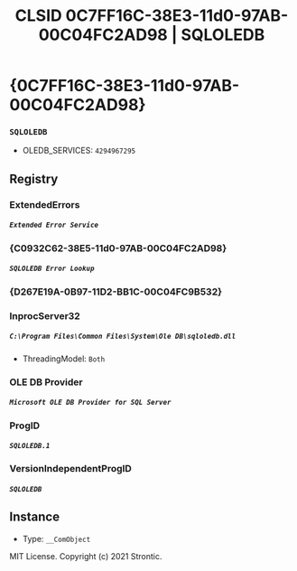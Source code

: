 ﻿---
title: "CLSID 0C7FF16C-38E3-11d0-97AB-00C04FC2AD98 | SQLOLEDB"
excerpt: What is COM-Object CLSID 0C7FF16C-38E3-11d0-97AB-00C04FC2AD98?
---

# {0C7FF16C-38E3-11d0-97AB-00C04FC2AD98}

### `SQLOLEDB`
* OLEDB_SERVICES: `4294967295`

## Registry


### ExtendedErrors

##### `Extended Error Service`

### {C0932C62-38E5-11d0-97AB-00C04FC2AD98}

##### `SQLOLEDB Error Lookup`

### {D267E19A-0B97-11D2-BB1C-00C04FC9B532}


### InprocServer32

##### `C:\Program Files\Common Files\System\Ole DB\sqloledb.dll`
* ThreadingModel: `Both`

### OLE DB Provider

##### `Microsoft OLE DB Provider for SQL Server`

### ProgID

##### `SQLOLEDB.1`

### VersionIndependentProgID

##### `SQLOLEDB`

## Instance

* Type: `__ComObject`

MIT License. Copyright (c) 2021 Strontic.


